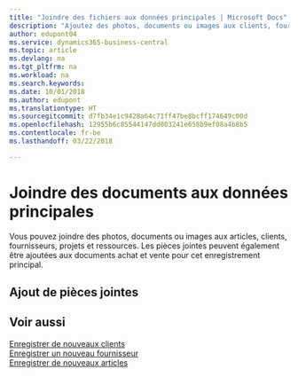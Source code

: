 ```yaml
---
title: "Joindre des fichiers aux données principales | Microsoft Docs"
description: "Ajoutez des photos, documents ou images aux clients, fournisseurs et autres enregistrements principaux, ou ajoutez-les en pièces jointes aux factures."
author: edupont04
ms.service: dynamics365-business-central
ms.topic: article
ms.devlang: na
ms.tgt_pltfrm: na
ms.workload: na
ms.search.keywords: 
ms.date: 10/01/2018
ms.author: edupont
ms.translationtype: HT
ms.sourcegitcommit: d7fb34e1c9428a64c71ff47be8bcff174649c00d
ms.openlocfilehash: 12955b6c85544147dd003241e658b9ef08a4b8b5
ms.contentlocale: fr-be
ms.lasthandoff: 03/22/2018

---
```

# <a name="attaching-documents-to-master-data"></a>Joindre des documents aux données principales
Vous pouvez joindre des photos, documents ou images aux articles, clients, fournisseurs, projets et ressources. Les pièces jointes peuvent également être ajoutées aux documents achat et vente pour cet enregistrement principal.  

## <a name="adding-attachments"></a>Ajout de pièces jointes


## <a name="see-also"></a>Voir aussi
[Enregistrer de nouveaux clients](sales-how-register-new-customers.md)  
[Enregistrer un nouveau fournisseur](purchasing-how-register-new-vendors.md)  
[Enregistrer de nouveaux articles](inventory-how-register-new-items.md)  

